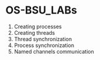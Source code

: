 # OS-BSU_LABs
1. Creating processes
2. Creating threads
3. Thread synchronization
4. Process synchronization
5. Named channels communication
